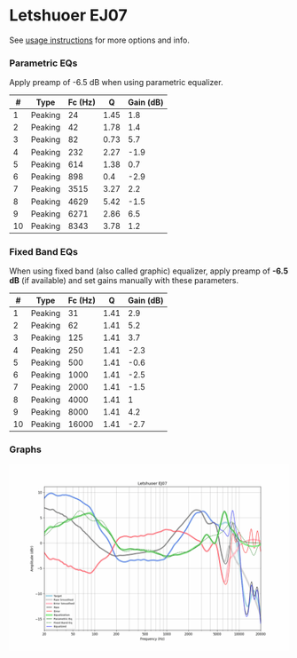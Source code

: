 # Letshuoer EJ07
See [usage instructions](https://github.com/jaakkopasanen/AutoEq#usage) for more options and info.

### Parametric EQs
Apply preamp of -6.5 dB when using parametric equalizer.

|   # | Type    |   Fc (Hz) |    Q |   Gain (dB) |
|-----|---------|-----------|------|-------------|
|   1 | Peaking |        24 | 1.45 |         1.8 |
|   2 | Peaking |        42 | 1.78 |         1.4 |
|   3 | Peaking |        82 | 0.73 |         5.7 |
|   4 | Peaking |       232 | 2.27 |        -1.9 |
|   5 | Peaking |       614 | 1.38 |         0.7 |
|   6 | Peaking |       898 | 0.4  |        -2.9 |
|   7 | Peaking |      3515 | 3.27 |         2.2 |
|   8 | Peaking |      4629 | 5.42 |        -1.5 |
|   9 | Peaking |      6271 | 2.86 |         6.5 |
|  10 | Peaking |      8343 | 3.78 |         1.2 |

### Fixed Band EQs
When using fixed band (also called graphic) equalizer, apply preamp of **-6.5 dB** (if available) and set gains manually with these parameters.

|   # | Type    |   Fc (Hz) |    Q |   Gain (dB) |
|-----|---------|-----------|------|-------------|
|   1 | Peaking |        31 | 1.41 |         2.9 |
|   2 | Peaking |        62 | 1.41 |         5.2 |
|   3 | Peaking |       125 | 1.41 |         3.7 |
|   4 | Peaking |       250 | 1.41 |        -2.3 |
|   5 | Peaking |       500 | 1.41 |        -0.6 |
|   6 | Peaking |      1000 | 1.41 |        -2.5 |
|   7 | Peaking |      2000 | 1.41 |        -1.5 |
|   8 | Peaking |      4000 | 1.41 |         1   |
|   9 | Peaking |      8000 | 1.41 |         4.2 |
|  10 | Peaking |     16000 | 1.41 |        -2.7 |

### Graphs
![](./Letshuoer%20EJ07.png)
